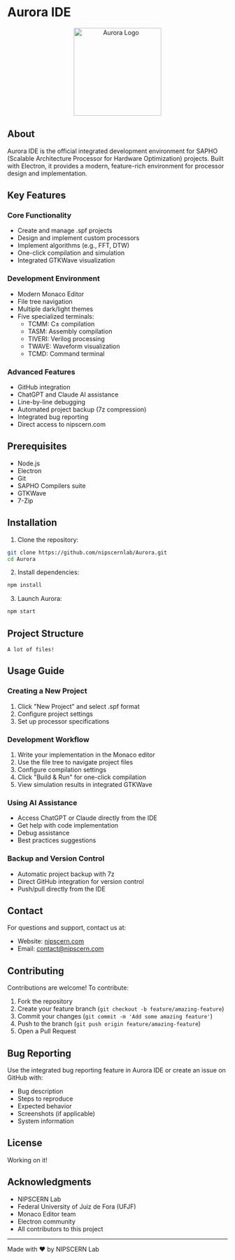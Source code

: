 # Aurora IDE

<div align="center">
  <img src="https://github.com/nipscernlab/Aurora/blob/main/assets/icons/sapho&aurora_icon.ico" alt="Aurora Logo" width="200"/>
</div>

## About

Aurora IDE is the official integrated development environment for SAPHO (Scalable Architecture Processor for Hardware Optimization) projects. Built with Electron, it provides a modern, feature-rich environment for processor design and implementation.

## Key Features

### Core Functionality
- Create and manage .spf projects
- Design and implement custom processors
- Implement algorithms (e.g., FFT, DTW)
- One-click compilation and simulation
- Integrated GTKWave visualization

### Development Environment
- Modern Monaco Editor
- File tree navigation
- Multiple dark/light themes
- Five specialized terminals:
  - TCMM: C± compilation
  - TASM: Assembly compilation
  - TIVERI: Verilog processing
  - TWAVE: Waveform visualization
  - TCMD: Command terminal

### Advanced Features
- GitHub integration
- ChatGPT and Claude AI assistance
- Line-by-line debugging
- Automated project backup (7z compression)
- Integrated bug reporting
- Direct access to nipscern.com

## Prerequisites

- Node.js
- Electron
- Git
- SAPHO Compilers suite
- GTKWave
- 7-Zip

## Installation

1. Clone the repository:
```bash
git clone https://github.com/nipscernlab/Aurora.git
cd Aurora
```

2. Install dependencies:
```bash
npm install
```

3. Launch Aurora:
```bash
npm start
```

## Project Structure

```
A lot of files!
```

## Usage Guide

### Creating a New Project
1. Click "New Project" and select .spf format
2. Configure project settings
3. Set up processor specifications

### Development Workflow
1. Write your implementation in the Monaco editor
2. Use the file tree to navigate project files
3. Configure compilation settings
4. Click "Build & Run" for one-click compilation
5. View simulation results in integrated GTKWave

### Using AI Assistance
- Access ChatGPT or Claude directly from the IDE
- Get help with code implementation
- Debug assistance
- Best practices suggestions

### Backup and Version Control
- Automatic project backup with 7z
- Direct GitHub integration for version control
- Push/pull directly from the IDE

## Contact

For questions and support, contact us at:
- Website: [nipscern.com](https://nipscern.com)
- Email: contact@nipscern.com

## Contributing

Contributions are welcome! To contribute:

1. Fork the repository
2. Create your feature branch (`git checkout -b feature/amazing-feature`)
3. Commit your changes (`git commit -m 'Add some amazing feature'`)
4. Push to the branch (`git push origin feature/amazing-feature`)
5. Open a Pull Request

## Bug Reporting

Use the integrated bug reporting feature in Aurora IDE or create an issue on GitHub with:
- Bug description
- Steps to reproduce
- Expected behavior
- Screenshots (if applicable)
- System information

## License

Working on it!

## Acknowledgments

- NIPSCERN Lab
- Federal University of Juiz de Fora (UFJF)
- Monaco Editor team
- Electron community
- All contributors to this project

---

Made with ❤️ by NIPSCERN Lab

